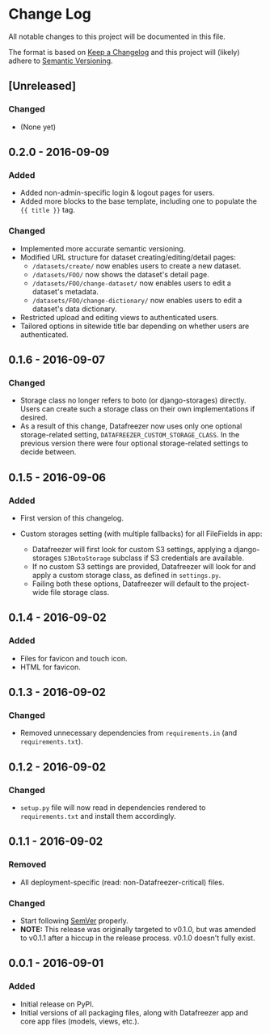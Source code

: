 # Change Log
All notable changes to this project will be documented in this file.

The format is based on [Keep a Changelog](http://keepachangelog.com/)
and this project will (likely) adhere to [Semantic Versioning](http://semver.org/).



## [Unreleased]

### Changed
-   (None yet)



## 0.2.0 - 2016-09-09

### Added
-   Added non-admin-specific login & logout pages for users.
-   Added more blocks to the base template, including one to populate the `{{ title }}` tag.

### Changed
-   Implemented more accurate semantic versioning.
-   Modified URL structure for dataset creating/editing/detail pages:
    *    `/datasets/create/` now enables users to create a new dataset.
    *    `/datasets/FOO/` now shows the dataset's detail page.
    *    `/datasets/FOO/change-dataset/` now enables users to edit a dataset's metadata.
    *    `/datasets/FOO/change-dictionary/` now enables users to edit a dataset's data dictionary.
-   Restricted upload and editing views to authenticated users.
-   Tailored options in sitewide title bar depending on whether users are authenticated.



## 0.1.6 - 2016-09-07

### Changed
-   Storage class no longer refers to boto (or django-storages) directly. Users can create such a storage class on their own implementations if desired.
-   As a result of this change, Datafreezer now uses only one optional storage-related setting, `DATAFREEZER_CUSTOM_STORAGE_CLASS`. In the previous version there were four optional storage-related settings to decide between.



## 0.1.5 - 2016-09-06

### Added
-   First version of this changelog.

-   Custom storages setting (with multiple fallbacks) for all FileFields in app:
    *   Datafreezer will first look for custom S3 settings, applying a django-storages `S3BotoStorage` subclass if S3 credentials are available.
    *   If no custom S3 settings are provided, Datafreezer will look for and apply a custom storage class, as defined in `settings.py`.
    *   Failing both these options, Datafreezer will default to the project-wide file storage class.



## 0.1.4 - 2016-09-02

### Added
-   Files for favicon and touch icon.
-   HTML for favicon.



## 0.1.3 - 2016-09-02

### Changed
-   Removed unnecessary dependencies from `requirements.in` (and `requirements.txt`).



## 0.1.2 - 2016-09-02

### Changed
-   `setup.py` file will now read in dependencies rendered to `requirements.txt` and install them accordingly.



## 0.1.1 - 2016-09-02

### Removed
-   All deployment-specific (read: non-Datafreezer-critical) files.

### Changed
-   Start following [SemVer](http://semver.org) properly.
-   **NOTE:** This release was originally targeted to v0.1.0, but was amended to v0.1.1 after a hiccup in the release process. v0.1.0 doesn't fully exist.



## 0.0.1 - 2016-09-01

### Added
-   Initial release on PyPI.
-   Initial versions of all packaging files, along with Datafreezer app and core app files (models, views, etc.).

